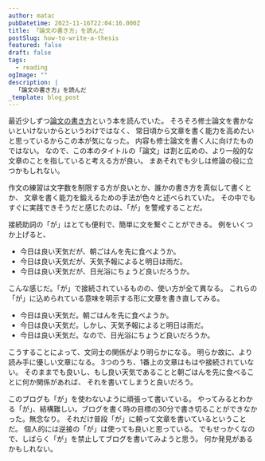 ```yaml
---
author: matac
pubDatetime: 2023-11-16T22:04:16.000Z
title: 「論文の書き方」を読んだ
postSlug: how-to-write-a-thesis
featured: false
draft: false
tags:
  - reading
ogImage: ""
description: |
  「論文の書き方」を読んだ
_template: blog_post
---
```


最近少しずつ[論文の書き方](https://amzn.asia/d/2dF3X0b)という本を読んでいた。
そろそろ修士論文を書かないといけないからというわけではなく、
常日頃から文章を書く能力を高めたいと思っているからこの本が気になった。
内容も修士論文を書く人に向けたものではない。
なので、この本のタイトルの「論文」は割と広めの、より一般的な文章のことを指していると考える方が良い。
まあそれでも少しは修論の役に立つかもしれない。

作文の練習は文字数を制限する方が良いとか、誰かの書き方を真似して書くとか、
文章を書く能力を鍛えるための手法が色々と述べられていた。
その中でもすぐに実践できそうだと感じたのは、「が」を警戒することだ。

接続助詞の「が」はとても便利で、簡単に文を繋ぐことができる。
例をいくつか上げると、

- 今日は良い天気だが、朝ごはんを先に食べようか。
- 今日は良い天気だが、天気予報によると明日は雨だ。
- 今日は良い天気だが、日光浴にちょうど良いだろうか。

こんな感じだ。「が」で接続されているものの、使い方が全て異なる。
これらの「が」に込められている意味を明示する形に文章を書き直してみる。

- 今日は良い天気だ。朝ごはんを先に食べようか。
- 今日は良い天気だ。しかし、天気予報によると明日は雨だ。
- 今日は良い天気だ。なので、日光浴にちょうど良いだろうか。

こうすることによって、文同士の関係がより明らかになる。
明らか故に、より読み手に優しい文章になる。
3つのうち、1番上の文章はもはや接続されていない。
そのままでも良いし、もし良い天気であることと朝ごはんを先に食べることに何か関係があれば、
それを書いてしまうと良いだろう。

このブログも「が」を使わないように頑張って書いている。
やってみるとわかる「が」、結構難しい。ブログを書く時の目標の30分で書き切ることができなかった。無念なり。
それだけ普段「が」に頼って文章を書いているということだ。
個人的には逆接の「が」は使っても良いと思っている。
でもせっかくなので、しばらく「が」を禁止してブログを書いてみようと思う。
何か発見があるかもしれない。
